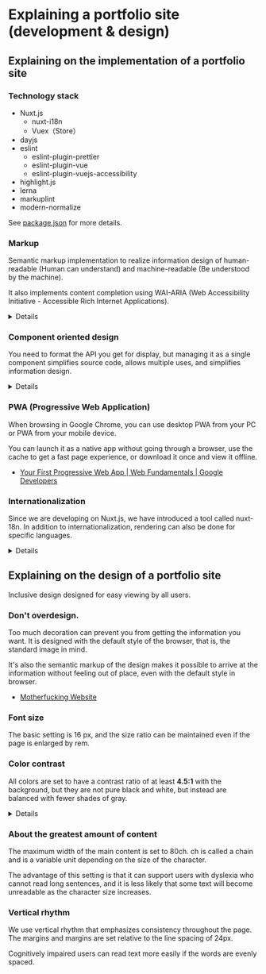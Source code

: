 # Explaining a portfolio site (development & design)

## Explaining on the implementation of a portfolio site

### Technology stack
- Nuxt.js
  - nuxt-i18n
  - Vuex（Store）
- dayjs
- eslint
  - eslint-plugin-prettier
  - eslint-plugin-vue
  - eslint-plugin-vuejs-accessibility
- highlight.js
- lerna
- markuplint
- modern-normalize

See [package.json](https://github.com/yamanoku/yamanoku.github.io/blob/nuxt/package.json) for more details.

### Markup
Semantic markup implementation to realize information design of human-readable (Human can understand) and machine-readable (Be understood by the machine).

It also implements content completion using WAI-ARIA (Web Accessibility Initiative - Accessible Rich Internet Applications).

<details>
<summary>Details</summary>

```html
<section id="basic" aria-labelledby="basic-heading">
  <h2 id="basic-heading">{{ $t("heading.basic") }}</h2>
</section>
```
Assist users as they move from article to article by tying aria-labelledby to article elements.

- [5.3.4 Accessible Name Guidance by Role - WAI-ARIA Authoring Practices 1.1](https://www.w3.org/TR/wai-aria-practices-1.1/#naming_role_guidance)
</details>

### Component oriented design

You need to format the API you get for display, but managing it as a single component simplifies source code, allows multiple uses, and simplifies information design.

<details>
<summary>Details</summary>

For example, the slide list uses the following components to render:

```html
<ul>
  <li v-for="list in listItem" :key="list.index">
    <template v-if="list.datetime">
      <span class="time">{{ dateStirngReplace(list.datetime) }}</span>
      -
    </template>
    <template v-else-if="list.created_at">
      <span class="time">{{ dateStirngReplace(list.created_at) }}</span>
      -
    </template>
    <a :href="list.url" target="_blank" rel="noopener" lang="ja">
      {{ list.title }}
      <external-link-icon />
    </a>
  </li>
</ul>
```

[SlideList.vue](https://github.com/yamanoku/yamanoku.github.io/blob/nuxt/components/global/SlideList.vue)
</details>

### PWA (Progressive Web Application)
When browsing in Google Chrome, you can use desktop PWA from your PC or PWA from your mobile device.

You can launch it as a native app without going through a browser, use the cache to get a fast page experience, or download it once and view it offline.

- [Your First Progressive Web App | Web Fundamentals | Google Developers](https://developers.google.com/web/fundamentals/codelabs/your-first-pwapp/)

### Internationalization
Since we are developing on Nuxt.js, we have introduced a tool called nuxt-18n. In addition to internationalization, rendering can also be done for specific languages.

<details>
<summary>Details</summary>
The following is a conditional expression that is displayed when it is not in Japanese.

```html
<template v-if="this.$i18n.locale !== 'ja'">
  <em>{{ $t("onlyJPText") }}</em>
</template>
```
</details>

## Explaining on the design of a portfolio site
Inclusive design designed for easy viewing by all users.

### Don't overdesign.
Too much decoration can prevent you from getting the information you want. It is designed with the default style of the browser, that is, the standard image in mind.

It's also the semantic markup of the design makes it possible to arrive at the information without feeling out of place, even with the default style in browser.

- [Motherfucking Website](https://motherfuckingwebsite.com/)

### Font size
The basic setting is 16 px, and the size ratio can be maintained even if the page is enlarged by rem.

### Color contrast
All colors are set to have a contrast ratio of at least **4.5:1** with the background, but they are not pure black and white, but instead are balanced with fewer shades of gray.

<details>
<summary>Details</summary>

It is specified using the following custom properties (CSS Variables) for common use:

| design_token | value |
| ------------ | ----- |
| `var(--y-black-base)` | rgb(21, 32, 43) |
| `var(--y-white-base)` | rgb(255, 255, 255) |
| `var(--y-white-low)` | rgb(210, 210, 210) |
| `var(--y-white-medium)` | rgba(163, 163, 163) |
| `var(--y-blue-low)` | rgb(90, 190, 255) |
| `var(--y-blue-medium)` | rgb(18, 122, 200) |
| `var(--y-purple-medium)` | rgb(220, 100, 220) |

It also supports dark mode (Gentle dark tones of the eyes), depending on the OS settings.

- [yama-normalize - npm](https://www.npmjs.com/package/yama-normalize)
</details>

### About the greatest amount of content
The maximum width of the main content is set to 80ch. ch is called a chain and is a variable unit depending on the size of the character.

The advantage of this setting is that it can support users with dyslexia who cannot read long sentences, and it is less likely that some text will become unreadable as the character size increases.

### Vertical rhythm
We use vertical rhythm that emphasizes consistency throughout the page. The margins and margins are set relative to the line spacing of 24px.

Cognitively impaired users can read text more easily if the words are evenly spaced.
